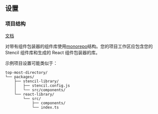 ## 设置

### 项目结构

[文档](https://stenciljs.com/docs/react)

对带有组件包装器的组件库使用[monorepo](https://www.toptal.com/front-end/guide-to-monorepos)结构。您的项目工作区应包含您的 Stencil 组件库和生成的 React 组件包装器的库。

示例项目设置可能类似于：

```text
top-most-directory/
└── packages/
    ├── stencil-library/
    │   ├── stencil.config.js
    │   └── src/components/
    └── react-library/
        └── src/
            ├── components/
            └── index.ts
```

